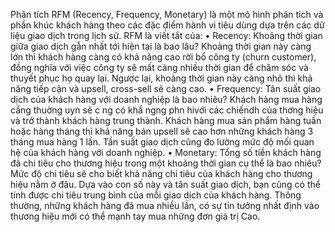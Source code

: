 Phân tích RFM (Recency, Frequency, Monetary) là một mô hình phân tích và phần khúc khách hàng theo các đặc điểm hành vi tiêu dùng dựa trên các dữ liệu giao dịch trong lịch sử.
RFM là viết tắt của:
• Recency: Khoảng thời gian giữa giao dịch gẫn nhất tới hiện tại là bao lâu? Khoảng thời gian này càng lớn thì khách hàng càng có khả năng cao rời bổ công ty (churn customer), đồng nghĩa với việc công ty sẽ mất càng nhiều thời gian để chăm sóc và thuyết phục họ quay lại. Ngược lại, khoảng thời gian này càng nhỏ thì khả năng tiếp cận và upsell, cross-sell sẽ càng cao.
• Frequency: Tân suất giao dịch của khách hàng với doanh nghiệp là bao nhiêu? Khách hàng mua hàng cẩng thuờng uyn sẽ c ng có khẩ ngng phn hivới các chiếndh của thơng hiệu và trở thành khách hàng trung thành. Khách hàng mua sản phẩm hàng tuần hoặc hàng tháng thì khả năng bán upsell sẽ cao hơn những khách hàng 3 tháng mua hàng 1 lần. Tần suất giao dịch cũng đo lường mức độ mối quan hệ của khách hàng với doanh nghiệp.
• Monetary: Tổng số tiền khách hàng đã chi tiêu cho thương hiệu trong một khoảng thời gian cụ thể là bao nhiêu? Mức độ chi tiêu sẽ cho biết khả năng chi tiêu của khách hàng cho thương hiệu nằm ở đâu. Dựa vào con số này và tân suất giao dịch, bạn cũng có thể tính được chi tiêu trung bình của mỗi giao dịch của khách hàng. Thông thường, những khách hàng đã mua nhiều lần, có sự tin tưởng nhất định vào thương hiệu mới có thể mạnh tay mua những đơn giá trị Cao.
